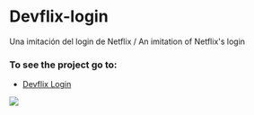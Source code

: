 # Devflix-login

Una imitación del login de Netflix / An imitation of Netflix's login

### To see the project go to:
* [Devflix Login](https://fabripalavecino.github.io/Devflix-login/)

![](./download.png)


